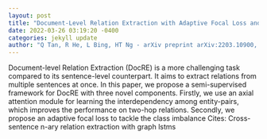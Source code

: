```yaml
--- 
layout: post 
title: "Document-Level Relation Extraction with Adaptive Focal Loss and Knowledge Distillation" 
date: 2022-03-26 03:19:20 -0400 
categories: jekyll update 
author: "Q Tan, R He, L Bing, HT Ng - arXiv preprint arXiv:2203.10900, 2022" 
--- 
```

Document-level Relation Extraction (DocRE) is a more challenging task compared to its sentence-level counterpart. It aims to extract relations from multiple sentences at once. In this paper, we propose a semi-supervised framework for DocRE with three novel components. Firstly, we use an axial attention module for learning the interdependency among entity-pairs, which improves the performance on two-hop relations. Secondly, we propose an adaptive focal loss to tackle the class imbalance Cites: Cross-sentence n-ary relation extraction with graph lstms